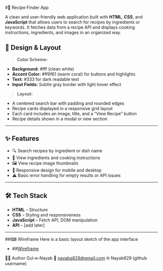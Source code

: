 #🥘 Recipe Finder App

A clean and user-friendly web application built with **HTML**, **CSS**, and **JavaScript** that allows users to search for recipes by ingredients or keywords. It fetches data from a recipe API and displays cooking instructions, ingredients, and images in an organized way.


## 🎨 Design & Layout

> **Color Scheme:**
- **Background:** #fff (clean white)
- **Accent Color:** #ff6f61 (warm coral) for buttons and highlights
- **Text:** #333 for dark readable text
- **Input Fields:** Subtle gray border with light hover effect

> **Layout:**
- A centered search bar with padding and rounded edges
- Recipe cards displayed in a responsive grid layout
- Each card includes an image, title, and a “View Recipe” button
- Recipe details shown in a modal or new section

---

## ✨ Features

- 🔍 Search recipes by ingredient or dish name
- 📄 View ingredients and cooking instructions
- 🖼️ View recipe image thumbnails
- 📱 Responsive design for mobile and desktop
- ⚠️ Basic error handling for empty results or API issues

---

## 🛠 Tech Stack

- **HTML** – Structure
- **CSS** – Styling and responsiveness
- **JavaScript** – Fetch API, DOM manipulation
- **API** – [add later]

---
##⌨ Wireframe
Here is a basic layout sketch of the app interface
- ##[Wireframe](./wireframes/recipe-finder-wireframe.png)

🙋‍♀️ Author
Gul-e-Nayab
📧 nayabg829@gmail.com
🌐 Nayab829 (github username)
